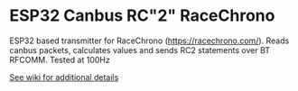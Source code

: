 # ESP32 Canbus RC"2" RaceChrono

ESP32 based transmitter for RaceChrono (https://racechrono.com/).
Reads canbus packets, calculates values and sends RC2 statements over BT RFCOMM.
Tested at 100Hz

[See wiki for additional details](https://github.com/cng3035/esp32_rc2_racechrono/wiki/)

